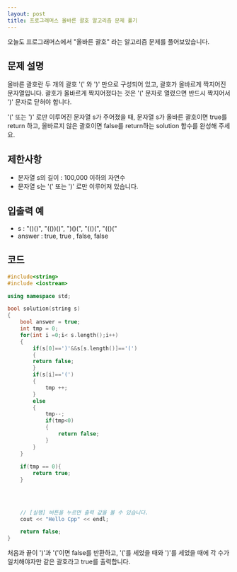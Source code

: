 ```yaml
---
layout: post
title: 프로그래머스 올바른 괄호 알고리즘 문제 풀기
---
```


오늘도 프로그래머스에서 "올바른 괄호" 라는 알고리즘 문제를 풀어보았습니다.

## 문제 설명

올바른 괄호란 두 개의 괄호 '(' 와 ')' 만으로 구성되어 있고, 괄호가 올바르게 짝지어진 문자열입니다. 괄호가 올바르게 짝지어졌다는 것은 '(' 문자로 열렸으면 반드시 짝지어서 ')' 문자로 닫혀야 합니다.

'(' 또는 ')' 로만 이루어진 문자열 s가 주어졌을 때, 문자열 s가 올바른 괄호이면 true를 return 하고, 올바르지 않은 괄호이면 false를 return하는 solution 함수를 완성해 주세요.

## 제한사항

* 문자열 s의 길이 : 100,000 이하의 자연수
* 문자열 s는 '(' 또는 ')' 로만 이루어져 있습니다.

## 입출력 예
* s : "()()", "(())()", ")()(", "(()(", "(()("
* answer : true, true , false, false

## 코드

```c++
#include<string>
#include <iostream>

using namespace std;

bool solution(string s)
{
    bool answer = true;
    int tmp = 0;
    for(int i =0;i< s.length();i++)
    {
        if(s[0]==')'&&s[s.length()]=='(')
        {
        return false;
        }
        if(s[i]=='(')
        {
            tmp ++;
        }
        else
        {
            tmp--;
            if(tmp<0)
            {
                return false;
            }
        }
    }
    
    if(tmp == 0){
        return true;
    }
    
    
    

    // [실행] 버튼을 누르면 출력 값을 볼 수 있습니다.
    cout << "Hello Cpp" << endl;

    return false;
}
```

처음과 끝이 ')'과 '('이면 false를 반환하고, '('를 세었을 때와 ')'를 세었을 때에 각 수가 일치해야자만 같은 괄호라고 true를 출력합니다.